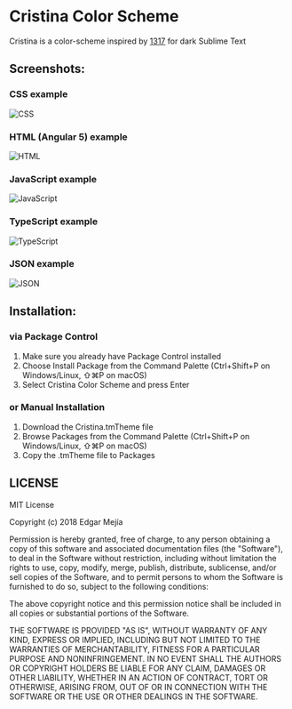 Cristina Color Scheme
=====================

Cristina is a color-scheme inspired by [1317](https://github.com/MarkMichos/1337-Scheme) for dark Sublime Text

## Screenshots: ##

### CSS example ###

![CSS](http://3.bp.blogspot.com/-NMH-prWxlOM/WtrRA_6_UQI/AAAAAAAAT6g/IO3OqVvtiVENb-KGU9v9WeTKSnMYEz0oQCK4BGAYYCw/s1600/css.png)
<!--![CSS](https://i.imgur.com/L12w6px.png)-->

### HTML (Angular 5) example ###

![HTML](http://1.bp.blogspot.com/--Ypbh5lEIxY/WtrSrSx74UI/AAAAAAAAT68/FskSB0Uu-4kJH2KKMRdfh-metXSrjg0YgCK4BGAYYCw/s1600/html.png)
<!--![HTML](https://i.imgur.com/rpIJ8NV.png)-->

### JavaScript example ###

![JavaScript](http://4.bp.blogspot.com/-1dDUnIc1QnA/WtrRBEDDMcI/AAAAAAAAT6k/nMrwTcBizV4ct_NWu063WULs4jMR4ZqtgCK4BGAYYCw/s1600/javascript.png)
<!--![JavaScript](https://i.imgur.com/639Eceb.png)-->

### TypeScript example ###

![TypeScript](https://i.imgur.com/K5M0Z1e.png)
<!--![JavaScript](https://i.imgur.com/639Eceb.png)-->

### JSON example ###

![JSON](http://4.bp.blogspot.com/-NdD7VKd3tGc/WtrRAvr50vI/AAAAAAAAT6U/cwAoYx1r0VErZz-pctBHf2rUDnFPyHiywCK4BGAYYCw/s1600/JSON.png)
<!--![JSON](https://i.imgur.com/CB6tXYQ.png)-->

## Installation: ##

### via Package Control ###

1. Make sure you already have Package Control installed
2. Choose Install Package from the Command Palette (Ctrl+Shift+P on Windows/Linux, ⇧⌘P on macOS)
3. Select Cristina Color Scheme and press Enter

### or Manual Installation ###

1. Download the Cristina.tmTheme file
2. Browse Packages from the Command Palette (Ctrl+Shift+P on Windows/Linux, ⇧⌘P on macOS)
3. Copy the .tmTheme file to Packages


## LICENSE ##

MIT License

Copyright (c) 2018 Edgar Mejía

Permission is hereby granted, free of charge, to any person obtaining a copy
of this software and associated documentation files (the "Software"), to deal
in the Software without restriction, including without limitation the rights
to use, copy, modify, merge, publish, distribute, sublicense, and/or sell
copies of the Software, and to permit persons to whom the Software is
furnished to do so, subject to the following conditions:

The above copyright notice and this permission notice shall be included in all
copies or substantial portions of the Software.

THE SOFTWARE IS PROVIDED "AS IS", WITHOUT WARRANTY OF ANY KIND, EXPRESS OR
IMPLIED, INCLUDING BUT NOT LIMITED TO THE WARRANTIES OF MERCHANTABILITY,
FITNESS FOR A PARTICULAR PURPOSE AND NONINFRINGEMENT. IN NO EVENT SHALL THE
AUTHORS OR COPYRIGHT HOLDERS BE LIABLE FOR ANY CLAIM, DAMAGES OR OTHER
LIABILITY, WHETHER IN AN ACTION OF CONTRACT, TORT OR OTHERWISE, ARISING FROM,
OUT OF OR IN CONNECTION WITH THE SOFTWARE OR THE USE OR OTHER DEALINGS IN THE
SOFTWARE.
